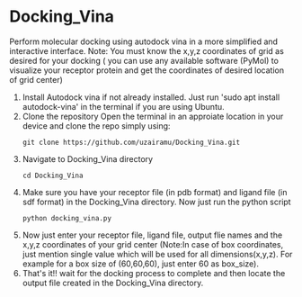 # Docking_Vina
Perform molecular docking using autodock vina in a more simplified and interactive interface.
Note: You must know the x,y,z coordinates of grid as desired for your docking ( you can use any available software (PyMol) to visualize your receptor protein and get the coordinates of desired location of grid center)

1. Install Autodock vina if not already installed. 
    Just run 'sudo apt install autodock-vina' in the terminal if you are using Ubuntu. 
2. Clone the repository
   Open the terminal in an approiate location in your device and clone the repo simply using:
   ```
   git clone https://github.com/uzairamu/Docking_Vina.git
   ```
4. Navigate to Docking_Vina directory
   ```
   cd Docking_Vina
   ```
6. Make sure you have your receptor file (in pdb format) and ligand file (in sdf format) in the Docking_Vina directory. Now just run the python script
   ```
   python docking_vina.py
   ```
8. Now just enter your receptor file, ligand file, output flie names and the x,y,z coordinates of your grid center (Note:In case of box coordinates, just mention single value which will be used for all dimensions(x,y,z). For example for a box size of (60,60,60), just enter 60 as box_size).
9. That's it!! wait for the docking process to complete and then locate the output file created in the Docking_Vina directory. 
